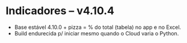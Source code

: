 # Indicadores – v4.10.4

- Base estável 4.10.0 + pizza = % do total (tabela) no app e no Excel.
- Build endurecida p/ iniciar mesmo quando o Cloud varia o Python.
